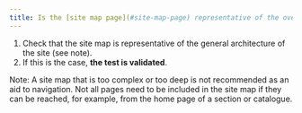```yaml
---
title: Is the [site map page](#site-map-page) representative of the overall architecture of the site?
---
```


1. Check that the site map is representative of the general architecture of the site (see note).
2. If this is the case, **the test is validated**.

Note: A site map that is too complex or too deep is not recommended as an aid to navigation. Not all pages need to be included in the site map if they can be reached, for example, from the home page of a section or catalogue.
